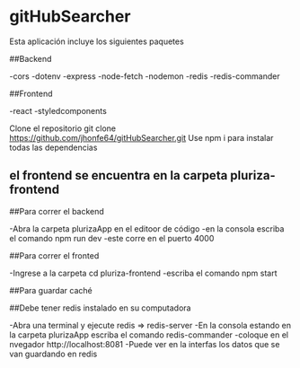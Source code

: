 
# gitHubSearcher

Esta aplicación incluye los siguientes paquetes

##Backend

-cors
-dotenv
-express
-node-fetch
-nodemon
-redis
-redis-commander


##Frontend

-react
-styledcomponents

Clone el repositorio git clone https://github.com/jhonfe64/gitHubSearcher.git
Use npm i para instalar todas las dependencias


## el frontend se encuentra en la carpeta pluriza-frontend


##Para correr el backend

-Abra la carpeta plurizaApp en el editoor de código
-en la consola escriba el comando npm run dev
-este corre en el puerto 4000

##Para correr el fronted

-Ingrese a la carpeta cd pluriza-frontend
-escriba el comando npm start

##Para guardar caché

##Debe tener redis instalado en su computadora

-Abra una terminal y ejecute redis =>  redis-server
-En la consola estando en la carpeta plurizaApp escriba el comando redis-commander
-coloque en el nvegador http://localhost:8081
-Puede ver en la interfas los datos que se van guardando en redis


